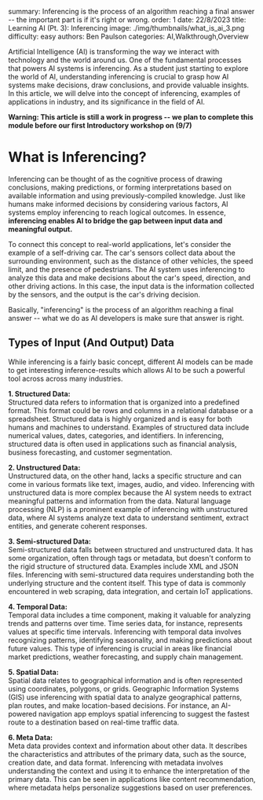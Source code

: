 summary: Inferencing is the process of an algorithm reaching a final answer -- the important part is if it's right or wrong.
order: 1
date: 22/8/2023
title: Learning AI (Pt. 3): Inferencing
image: ./img/thumbnails/what_is_ai_3.png
difficulty: easy
authors: Ben Paulson
categories: AI,Walkthrough,Overview

Artificial Intelligence (AI) is transforming the way we interact with technology and the world around us. One of the fundamental processes that powers AI systems is inferencing. As a student just starting to explore the world of AI, understanding inferencing is crucial to grasp how AI systems make decisions, draw conclusions, and provide valuable insights. In this article, we will delve into the concept of inferencing, examples of applications in industry, and its significance in the field of AI.

**Warning: This article is still a work in progress -- we plan to complete this module before our first Introductory workshop on (9/7)**

# What is Inferencing?
Inferencing can be thought of as the cognitive process of drawing conclusions, making predictions, or forming interpretations based on available information and using previously-compiled knowledge. Just like humans make informed decisions by considering various factors, AI systems employ inferencing to reach logical outcomes. In essence, **inferencing enables AI to bridge the gap between input data and meaningful output.**

To connect this concept to real-world applications, let's consider the example of a self-driving car. The car's sensors collect data about the surrounding environment, such as the distance of other vehicles, the speed limit, and the presence of pedestrians. The AI system uses inferencing to analyze this data and make decisions about the car's speed, direction, and other driving actions. In this case, the input data is the information collected by the sensors, and the output is the car's driving decision.

Basically, "inferencing" is the process of an algorithm reaching a final answer -- what we do as AI developers is make sure that answer is right.

## Types of Input (And Output) Data
While inferencing is a fairly basic concept, different AI models can be made to get interesting inference-results which allows AI to be such a powerful tool across across many industries.

**1. Structured Data:**<br>
Structured data refers to information that is organized into a predefined format. This format could be rows and columns in a relational database or a spreadsheet. Structured data is highly organized and is easy for both humans and machines to understand. Examples of structured data include numerical values, dates, categories, and identifiers. In inferencing, structured data is often used in applications such as financial analysis, business forecasting, and customer segmentation.

**2. Unstructured Data:**<br>
Unstructured data, on the other hand, lacks a specific structure and can come in various formats like text, images, audio, and video. Inferencing with unstructured data is more complex because the AI system needs to extract meaningful patterns and information from the data. Natural language processing (NLP) is a prominent example of inferencing with unstructured data, where AI systems analyze text data to understand sentiment, extract entities, and generate coherent responses.

**3. Semi-structured Data:**<br>
Semi-structured data falls between structured and unstructured data. It has some organization, often through tags or metadata, but doesn't conform to the rigid structure of structured data. Examples include XML and JSON files. Inferencing with semi-structured data requires understanding both the underlying structure and the content itself. This type of data is commonly encountered in web scraping, data integration, and certain IoT applications.

**4. Temporal Data:**<br>
Temporal data includes a time component, making it valuable for analyzing trends and patterns over time. Time series data, for instance, represents values at specific time intervals. Inferencing with temporal data involves recognizing patterns, identifying seasonality, and making predictions about future values. This type of inferencing is crucial in areas like financial market predictions, weather forecasting, and supply chain management.

**5. Spatial Data:**<br>
Spatial data relates to geographical information and is often represented using coordinates, polygons, or grids. Geographic Information Systems (GIS) use inferencing with spatial data to analyze geographical patterns, plan routes, and make location-based decisions. For instance, an AI-powered navigation app employs spatial inferencing to suggest the fastest route to a destination based on real-time traffic data.

**6. Meta Data:**<br>
Meta data provides context and information about other data. It describes the characteristics and attributes of the primary data, such as the source, creation date, and data format. Inferencing with metadata involves understanding the context and using it to enhance the interpretation of the primary data. This can be seen in applications like content recommendation, where metadata helps personalize suggestions based on user preferences.
